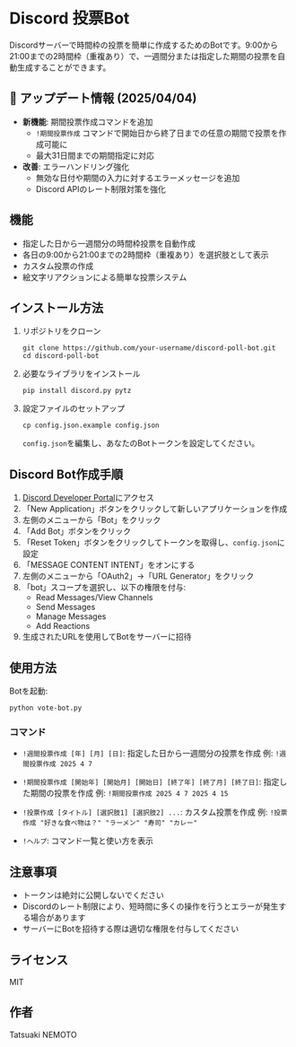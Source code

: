 # Discord 投票Bot

Discordサーバーで時間枠の投票を簡単に作成するためのBotです。9:00から21:00までの2時間枠（重複あり）で、一週間分または指定した期間の投票を自動生成することができます。

## 📢 アップデート情報 (2025/04/04)

- **新機能**: 期間投票作成コマンドを追加
  - `!期間投票作成` コマンドで開始日から終了日までの任意の期間で投票を作成可能に
  - 最大31日間までの期間指定に対応
- **改善**: エラーハンドリング強化
  - 無効な日付や期間の入力に対するエラーメッセージを追加
  - Discord APIのレート制限対策を強化

## 機能

- 指定した日から一週間分の時間枠投票を自動作成
- 各日の9:00から21:00までの2時間枠（重複あり）を選択肢として表示
- カスタム投票の作成
- 絵文字リアクションによる簡単な投票システム

## インストール方法

1. リポジトリをクローン
   ```
   git clone https://github.com/your-username/discord-poll-bot.git
   cd discord-poll-bot
   ```

2. 必要なライブラリをインストール
   ```
   pip install discord.py pytz
   ```

3. 設定ファイルのセットアップ
   ```
   cp config.json.example config.json
   ```
   `config.json`を編集し、あなたのBotトークンを設定してください。

## Discord Bot作成手順

1. [Discord Developer Portal](https://discord.com/developers/applications)にアクセス
2. 「New Application」ボタンをクリックして新しいアプリケーションを作成
3. 左側のメニューから「Bot」をクリック
4. 「Add Bot」ボタンをクリック
5. 「Reset Token」ボタンをクリックしてトークンを取得し、`config.json`に設定
6. 「MESSAGE CONTENT INTENT」をオンにする
7. 左側のメニューから「OAuth2」→「URL Generator」をクリック
8. 「bot」スコープを選択し、以下の権限を付与:
   - Read Messages/View Channels
   - Send Messages
   - Manage Messages
   - Add Reactions
9. 生成されたURLを使用してBotをサーバーに招待

## 使用方法

Botを起動:
```
python vote-bot.py
```

### コマンド

- `!週間投票作成 [年] [月] [日]`: 指定した日から一週間分の投票を作成
  例: `!週間投票作成 2025 4 7`

- `!期間投票作成 [開始年] [開始月] [開始日] [終了年] [終了月] [終了日]`: 指定した期間の投票を作成
  例: `!期間投票作成 2025 4 7 2025 4 15`

- `!投票作成 [タイトル] [選択肢1] [選択肢2] ...`: カスタム投票を作成
  例: `!投票作成 "好きな食べ物は？" "ラーメン" "寿司" "カレー"`

- `!ヘルプ`: コマンド一覧と使い方を表示

## 注意事項

- トークンは絶対に公開しないでください
- Discordのレート制限により、短時間に多くの操作を行うとエラーが発生する場合があります
- サーバーにBotを招待する際は適切な権限を付与してください

## ライセンス

MIT

## 作者

Tatsuaki NEMOTO